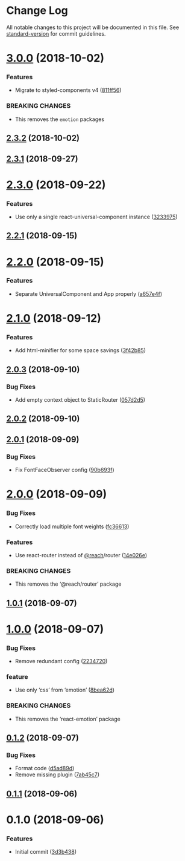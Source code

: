 # Change Log

All notable changes to this project will be documented in this file. See [standard-version](https://github.com/conventional-changelog/standard-version) for commit guidelines.

<a name="3.0.0"></a>
# [3.0.0](https://gitlab.com/iiroj/react-static-boilerplate/compare/v2.3.2...v3.0.0) (2018-10-02)


### Features

* Migrate to styled-components v4 ([811ff56](https://gitlab.com/iiroj/react-static-boilerplate/commit/811ff56))


### BREAKING CHANGES

* This removes the `emotion` packages



<a name="2.3.2"></a>
## [2.3.2](https://gitlab.com/iiroj/react-static-boilerplate/compare/v2.3.1...v2.3.2) (2018-10-02)



<a name="2.3.1"></a>
## [2.3.1](https://gitlab.com/iiroj/react-static-boilerplate/compare/v2.3.0...v2.3.1) (2018-09-27)



<a name="2.3.0"></a>
# [2.3.0](https://gitlab.com/iiroj/react-static-boilerplate/compare/v2.2.1...v2.3.0) (2018-09-22)


### Features

* Use only a single react-universal-component instance ([3233975](https://gitlab.com/iiroj/react-static-boilerplate/commit/3233975))



<a name="2.2.1"></a>
## [2.2.1](https://gitlab.com/iiroj/react-static-boilerplate/compare/v2.2.0...v2.2.1) (2018-09-15)



<a name="2.2.0"></a>
# [2.2.0](https://gitlab.com/iiroj/react-static-boilerplate/compare/v2.1.0...v2.2.0) (2018-09-15)


### Features

* Separate UniversalComponent and App properly ([a657e4f](https://gitlab.com/iiroj/react-static-boilerplate/commit/a657e4f))



<a name="2.1.0"></a>
# [2.1.0](https://gitlab.com/iiroj/react-static-boilerplate/compare/v2.0.3...v2.1.0) (2018-09-12)


### Features

* Add html-minifier for some space savings ([3f42b85](https://gitlab.com/iiroj/react-static-boilerplate/commit/3f42b85))



<a name="2.0.3"></a>
## [2.0.3](https://gitlab.com/iiroj/react-static-boilerplate/compare/v2.0.2...v2.0.3) (2018-09-10)


### Bug Fixes

* Add empty context object to StaticRouter ([057d2d5](https://gitlab.com/iiroj/react-static-boilerplate/commit/057d2d5))



<a name="2.0.2"></a>
## [2.0.2](https://gitlab.com/iiroj/react-static-boilerplate/compare/v2.0.1...v2.0.2) (2018-09-10)



<a name="2.0.1"></a>
## [2.0.1](https://gitlab.com/iiroj/react-static-boilerplate/compare/v2.0.0...v2.0.1) (2018-09-09)


### Bug Fixes

* Fix FontFaceObserver config ([90b693f](https://gitlab.com/iiroj/react-static-boilerplate/commit/90b693f))



<a name="2.0.0"></a>
# [2.0.0](https://gitlab.com/iiroj/react-static-boilerplate/compare/v1.0.1...v2.0.0) (2018-09-09)


### Bug Fixes

* Correctly load multiple font weights ([fc36613](https://gitlab.com/iiroj/react-static-boilerplate/commit/fc36613))


### Features

* Use react-router instead of [@reach](https://gitlab.com/reach)/router ([14e026e](https://gitlab.com/iiroj/react-static-boilerplate/commit/14e026e))


### BREAKING CHANGES

* This removes the ‘@reach/router’ package



<a name="1.0.1"></a>
## [1.0.1](https://gitlab.com/iiroj/react-static-boilerplate/compare/v1.0.0...v1.0.1) (2018-09-07)



<a name="1.0.0"></a>
# [1.0.0](https://gitlab.com/iiroj/react-static-boilerplate/compare/v0.1.2...v1.0.0) (2018-09-07)


### Bug Fixes

* Remove redundant config ([2234720](https://gitlab.com/iiroj/react-static-boilerplate/commit/2234720))


### feature

* Use only ‘css’ from ‘emotion’ ([8bea62d](https://gitlab.com/iiroj/react-static-boilerplate/commit/8bea62d))


### BREAKING CHANGES

* This removes the ‘react-emotion’ package



<a name="0.1.2"></a>
## [0.1.2](https://gitlab.com/iiroj/react-static-boilerplate/compare/v0.1.1...v0.1.2) (2018-09-07)


### Bug Fixes

* Format code ([d5ad89d](https://gitlab.com/iiroj/react-static-boilerplate/commit/d5ad89d))
* Remove missing plugin ([7ab45c7](https://gitlab.com/iiroj/react-static-boilerplate/commit/7ab45c7))



<a name="0.1.1"></a>
## [0.1.1](https://gitlab.com/iiroj/react-static-boilerplate/compare/v0.1.0...v0.1.1) (2018-09-06)



<a name="0.1.0"></a>
# 0.1.0 (2018-09-06)


### Features

* Initial commit ([3d3b438](https://gitlab.com/iiroj/react-static-boilerplate/commit/3d3b438))
